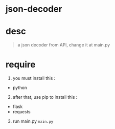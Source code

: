 # json-decoder

# desc

> a json decoder from API, change it at main.py 

# require

1.  you must install this :
* python


2.  after that, use pip to install this :
* flask
* requests


3.  run main.py
`main.py`